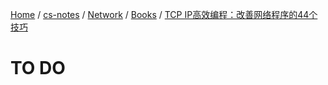 [Home](https://mengxianbin.github.io) /
[cs-notes](https://mengxianbin.github.io/cs-notes/site) /
[Network](https://mengxianbin.github.io/cs-notes/site/Network) /
[Books](https://mengxianbin.github.io/cs-notes/site/Network/Books) /
[TCP IP高效编程：改善网络程序的44个技巧](https://mengxianbin.github.io/cs-notes/site/Network/Books/TCP%20IP%E9%AB%98%E6%95%88%E7%BC%96%E7%A8%8B%EF%BC%9A%E6%94%B9%E5%96%84%E7%BD%91%E7%BB%9C%E7%A8%8B%E5%BA%8F%E7%9A%8444%E4%B8%AA%E6%8A%80%E5%B7%A7)

# TO DO
